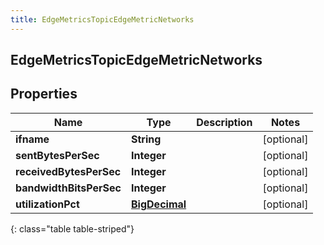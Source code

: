 ```yaml
---
title: EdgeMetricsTopicEdgeMetricNetworks
---
```


## EdgeMetricsTopicEdgeMetricNetworks

## Properties

| Name                    | Type                                                 | Description | Notes      |
| ----------------------- | ---------------------------------------------------- | ----------- | ---------- |
| **ifname**              | <!----><!---->**String**<!---->                      |             | [optional] |
| **sentBytesPerSec**     | <!----><!---->**Integer**<!---->                     |             | [optional] |
| **receivedBytesPerSec** | <!----><!---->**Integer**<!---->                     |             | [optional] |
| **bandwidthBitsPerSec** | <!----><!---->**Integer**<!---->                     |             | [optional] |
| **utilizationPct**      | <!----><!---->[**BigDecimal**](BigDecimal.md)<!----> |             | [optional] |

{: class="table table-striped"}
